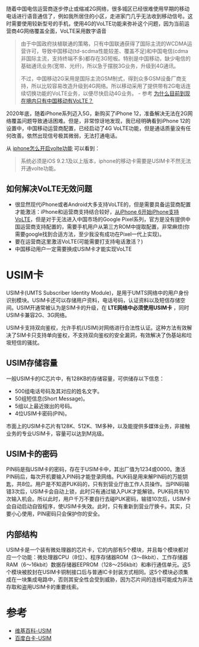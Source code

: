 随着中国电信运营商逐步停止或缩减2G网络，很多城区已经很难使用早期的移动电话进行语音通信了，例如我所居住的小区，走进家门几乎无法收到移动信号。这时需要使用较新型号的手机，使用4G的VoLTE功能来弥补这个问题，因为当前运营商4G网络覆盖全面，VoLTE采用数字语音

> 由于中国政府扶植联通的策略，只有中国联通获得了国际主流的WCDMA运营许可，导致中国移动(td-scdma性能较差、覆盖不足)和中国电信(cdma非国际主流，支持终端不多)都存在3G短板。特别是中国移动，缺少电信的基础通讯业务(宽带、光纤)，所以急于摆脱3G业务，升级到4G通讯。
>
> 不过，中国移动2G采用是国际主流GSM制式，得到众多GSM设备厂商支持，所以比较容易改造升级到4G网络。所以移动采用了提供带有2G电话连续切换功能的VoLTE业务，以便尽快启动4G业务。 - 参考 [为什么目前到现在境内只有中国移动有VoLTE？](https://www.zhihu.com/question/41947527)

2020年底，随着iPhone系列迈入5G，新购买了iPhone 12，准备解决无法在2G网络覆盖问题导致通话困难。但是，非常惊讶地发现，我已经明确看到iPhone 12的设置中，中国移动运营商配置，已经启动了4G VoLTE功能，但是通话质量没有任何改善。依然出现信号极其微弱，无法打通电话。

从 [iphone怎么开启volte功能](https://jingyan.baidu.com/article/20095761ca7243cb0721b48a.html) 可以看到：

> 系统必须是iOS 9.2.1及以上版本，iphone的移动卡需要是USIM卡不然无法开通volte功能。

## 如何解决VoLTE无效问题

* 很显然现代iPhone或者Android大多支持VoLTE的，但是需要具备运营商配置才能激活：iPhone和运营商支持结合较好，[从iPhone 6开始iPhone支持VoLTE](https://support.apple.com/zh-cn/HT203078)，但是对于无法进入中国市场的Google Pixel系列，官方是没有提供中国运营商支持配置的，需要手机用户从第三方ROM中提取配置，非常麻烦(你需要google找到合适方法，至少我没有成功在Pixel一代上实现)。
* 要在运营商这里激活VoLTE(可能需要打支持电话激活？)
* 中国移动用户一定需要换成USIM卡才能实现VoLTE

# USIM卡

USIM卡(UMTS Subscriber Identity Module)，是用于UMTS网络中的用户身份识别模块。USIM卡还可以存储用户资料，电话号码，认证资料以及短信存储空间。USIM开通常被认为是SIM卡的升级，在 **LTE网络中必须使用USIM卡** ，同时USIM卡兼容2G、3G网络。

USIM卡支持双向鉴权，允许手机(USIM)对网络进行合法性认证。这种方法有效解决了SIM卡只支持单向鉴权，不支持双向鉴权的安全漏洞，有效解决了伪基站和垃圾短信的骚扰。

## USIM存储容量

一般USIM卡的IC芯片中，有128KB的存储容量，可供储存以下信息：

* 500组电话号码及其对应的姓名文字。
* 50组短信息(Short Message)。
* 5组以上最近拨出的号码。
* 4位USIM卡密码(PIN)。

市面上的USIM卡芯片有128K、512K、1M多种，以及能提供多媒体业务，非接触业务的专业USIM卡，容量可以达到M兆级。

## USIM卡的密码

PIN码是指USIM卡的密码，存在于USIM卡中，其出厂值为1234或0000。激活PIN码后，每次开机要输入PIN码才能登录网络。PUK码是用来解PIN码的万能钥匙，共8位。用户是不知道PUK码的，只有到营业厅由工作人员操作。当PIN码输错3次后，USIM卡会自动上锁，此时只有通过输入PUK才能解锁。PUK码共有10次输入机会。所以此时，用户千万不要自行去碰PUK密码，输错10次后，USIM卡会自动启动自毁程序，使USIM卡失效。此时，只有重新到营业厅换卡。其实，只要小心使用，PIN密码只会保护你的安全。

## 内部结构

USIM卡是一个装有微处理器的芯片卡，它的内部有5个模块，并且每个模块都对应一个功能：微处理器CPU（8位）、程序存储器ROM（3～8kbit）、工作存储器RAM（6～16kbit）数据存储器EEPROM（128～256kbit）和串行通信单元。这5个模块被胶封在USIM卡铜制接口后与普通IC卡封装方式相同。这5个模块必须集成在一块集成电路中，否则其安全性会受到威胁，因为芯片间的连线可能成为非法存取和盗用USIM卡的重要线索。

# 参考

* [维基百科-USIM](https://zh.wikipedia.org/wiki/USIM)
* [百度白卡-USIM](https://baike.baidu.com/item/usim?fromtitle=usim卡)